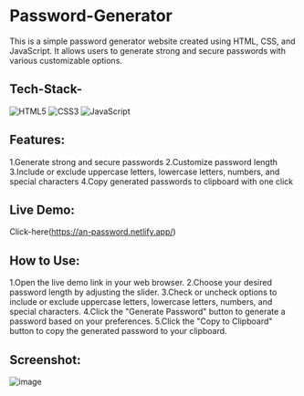 # Password-Generator

This is a simple password generator website created using HTML, CSS, and JavaScript. It allows users to generate strong and secure passwords with various customizable options.

## Tech-Stack-

<div align="left">
<img alt="HTML5" src="https://img.shields.io/badge/html5-%23E34F26.svg?style=for-the-badge&logo=html5&logoColor=white"/>
<img alt="CSS3" src="https://img.shields.io/badge/css3-%231572B6.svg?style=for-the-badge&logo=css3&logoColor=white"/> 
<img alt="JavaScript" src="https://img.shields.io/badge/javascript-%23323330.svg?style=for-the-badge&logo=javascript&logoColor=%23F7DF1E"/>
</div>

## Features:

1.Generate strong and secure passwords
2.Customize password length
3.Include or exclude uppercase letters, lowercase letters, numbers, and special characters
4.Copy generated passwords to clipboard with one click

## Live Demo:

Click-here(https://an-password.netlify.app/)

## How to Use:

1.Open the live demo link in your web browser.
2.Choose your desired password length by adjusting the slider.
3.Check or uncheck options to include or exclude uppercase letters, lowercase letters, numbers, and special characters.
4.Click the "Generate Password" button to generate a password based on your preferences.
5.Click the "Copy to Clipboard" button to copy the generated password to your clipboard.

## Screenshot:

![image](https://github.com/ayushnighoskar/Password-Generator/assets/48729682/2465cafc-de3a-4ca4-9752-577040cd4720)
